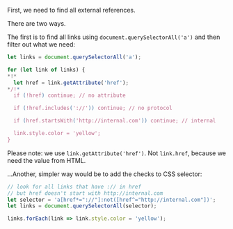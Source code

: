 
First, we need to find all external references.

There are two ways.

The first is to find all links using `document.querySelectorAll('a')` and then filter out what we need:

```js
let links = document.querySelectorAll('a');

for (let link of links) {
*!*
  let href = link.getAttribute('href');
*/!*
  if (!href) continue; // no attribute

  if (!href.includes('://')) continue; // no protocol

  if (href.startsWith('http://internal.com')) continue; // internal

  link.style.color = 'yellow';
}
```

Please note: we use `link.getAttribute('href')`. Not `link.href`, because we need the value from HTML.

...Another, simpler way would be to add the checks to CSS selector:

```js
// look for all links that have :// in href
// but href doesn't start with http://internal.com
let selector = 'a[href*="://"]:not([href^="http://internal.com"])';
let links = document.querySelectorAll(selector);

links.forEach(link => link.style.color = 'yellow');
```
